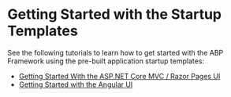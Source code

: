 # Getting Started with the Startup Templates

See the following tutorials to learn how to get started with the ABP Framework using the pre-built application startup templates:

* [Getting Started With the ASP.NET Core MVC / Razor Pages UI](Getting-Started?UI=MVC&DB=EF&Tiered=No)
* [Getting Started with the Angular UI](Getting-Started?UI=NG&DB=EF&Tiered=No)

<!-- TODO: this document has been moved, it should be deleted in the future. -->
